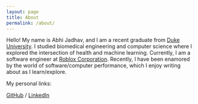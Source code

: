 ```yaml
---
layout: page
title: About
permalink: /about/
---
```


Hello! My name is Abhi Jadhav, and I am a recent graduate from [Duke University](https://duke.edu/). I studied biomedical engineering and computer science where I explored the intersection of health and machine learning. Currently, I am a software engineer at [Roblox Corporation](https://www.roblox.com/). Recently, I have been enamored by the world of software/computer performance, which I enjoy writing about as I learn/explore.

My personal links: 

[GitHub](https://github.com/a1pha) /
[LinkedIn](https://www.linkedin.com/in/ajadhav0517/)